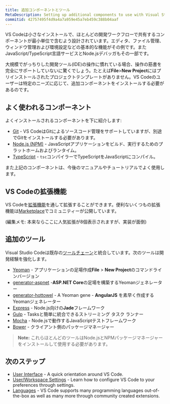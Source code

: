 ```yaml
---
title: 追加コンポーネントとツール
MetaDescription: Setting up additional components to use with Visual Studio Code.
commitid: 42757495f4d9a4a7a959e45a7eb459c388b04aaf
---
```


VS Codeは小さなインストールで、ほとんどの開発ワークフローで共有するコンポーネントが最小単位で含むよう設計されています。エディタ、ファイル管理、ウィンドウ管理および環境設定などの基本的な機能がその例です。またJavaScript/TypeScript言語サービスとNode.jsデバッガもその一部です。

大規模でがっちりした開発ツール(IDE)の操作に慣れている場合、操作の筋書を完全にサポートしていないに驚くでしょう。たとえば**File**>**New Project**にはプリインストールされたプロジェクトテンプレートがありません。VS Codeのユーザーは特定のニーズに応じて、追加コンポーネントをインストールする必要があるのです。

## よく使われるコンポーネント

よくインストールされるコンポーネントを下に紹介します:

- [Git](https://git-scm.com/download) - VS CodeはGitによるソースコード管理をサポートしていますが、別途でGitをインストールする必要があります。
- [Node.js (NPM)](https://nodejs.org/) - JavaScriptアプリケーションをビルド、実行するためのプラットホームおよびランタイム。
- [TypeScript](https://typescriptlang.org) - `tsc`コンパイラーでTypeScriptをJavaScriptにコンパイル。

また上記のコンポーネントは、今後のマニュアルやチュートリアルでよく使用します。

## VS Codeの拡張機能

VS Codeを[拡張機能](/docs/userguide/extension-gallery.md)を通して拡張することができます。便利ないくつもの拡張機能は[Marketplace](https://marketplace.visualstudio.com/VSCode)でコミュニティーが公開しています。

(編集メモ: 本来ならここに人気拡張が8個表示されますが、実装が面倒)



## 追加のツール

Visual Studio Codeは既存の[ツールチェーン](https://ja.wikipedia.org/wiki/ツールチェーン)と統合しています。次のツールは開発経験を強化します。

- [Yeoman](http://yeoman.io/) - アプリケーションの足場作成**File** > **New Project**のコマンドラインバージョン
- [generator-aspnet](https://www.npmjs.com/package/generator-aspnet) -**ASP.NET Core**の足場を構築するYeomanジェネレーター
- [generator-hottowel](https://github.com/johnpapa/generator-hottowel) - A Yeoman gene - **AngularJS** を素早く作成するYeomanジェネレーター
- [Express](https://expressjs.com/) - Node.js向けの**Jade**フレームワーク
- [Gulp](http://gulpjs.com/) - Tasksと簡単に統合できるストリーミング タスク ランナー
- [Mocha](https://mochajs.org/) - Node.jsで動作するJavaScriptテストフレームワーク
- [Bower](https://bower.io/) - クライアント側のパッケージマネージャー

>**Note:** これらほとんどのツールはNode.jsとNPMパッケージマネージャーをインストールして使用する必要があります。

## 次のステップ

* [User Interface](/docs/getstarted/userinterface.md) - A quick orientation around VS Code.
* [User/Workspace Settings](/docs/getstarted/settings.md) - Learn how to configure VS Code to your preferences through settings.
* [Languages](/docs/languages/overview.md) - VS Code supports many programming languages out-of-the-box as well as many more through community created extensions.
